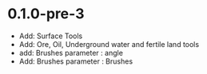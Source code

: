 # 0.1.0-pre-3
- Add: Surface Tools
- Add: Ore, Oil, Underground water and fertile land tools
- add: Brushes parameter : angle
- Add: Brushes parameter : Brushes